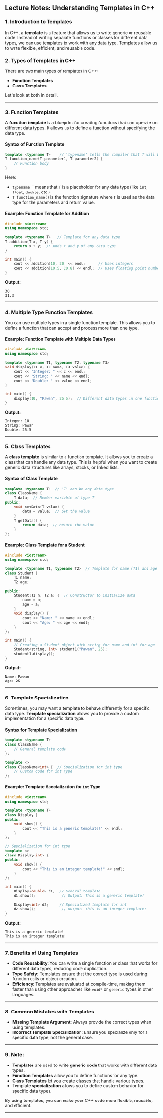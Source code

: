 ## **Lecture Notes: Understanding Templates in C++**

### **1. Introduction to Templates**

In C++, a **template** is a feature that allows us to write generic or reusable code. Instead of writing separate functions or classes for different data types, we can use templates to work with any data type. Templates allow us to write flexible, efficient, and reusable code.

### **2. Types of Templates in C++**

There are two main types of templates in C++:
- **Function Templates**
- **Class Templates**

Let's look at both in detail.

---

### **3. Function Templates**

A **function template** is a blueprint for creating functions that can operate on different data types. It allows us to define a function without specifying the data type.

#### **Syntax of Function Template**

```cpp
template <typename T>    // 'typename' tells the compiler that T will be a data type
T function_name(T parameter1, T parameter2) {
    // Function body
}
```

Here:
- `typename T` means that `T` is a placeholder for any data type (like `int`, `float`, `double`, etc.)
- `T function_name()` is the function signature where `T` is used as the data type for the parameters and return value.

#### **Example: Function Template for Addition**

```cpp
#include <iostream>
using namespace std;

template <typename T>   // Template for any data type
T addition(T x, T y) {
    return x + y;  // Adds x and y of any data type
}

int main() {
    cout << addition(10, 20) << endl;      // Uses integers
    cout << addition(10.5, 20.8) << endl;  // Uses floating point numbers
}
```

**Output:**
```
30
31.3
```

---

### **4. Multiple Type Function Templates**

You can use multiple types in a single function template. This allows you to define a function that can accept and process more than one type.

#### **Example: Function Template with Multiple Data Types**

```cpp
#include <iostream>
using namespace std;

template <typename T1, typename T2, typename T3>
void display(T1 x, T2 name, T3 value) {
    cout << "Integer: " << x << endl;
    cout << "String: " << name << endl;
    cout << "Double: " << value << endl;
}

int main() {
    display(10, "Pawan", 25.5);  // Different data types in one function
}
```

**Output:**
```
Integer: 10
String: Pawan
Double: 25.5
```

---

### **5. Class Templates**

A **class template** is similar to a function template. It allows you to create a class that can handle any data type. This is helpful when you want to create generic data structures like arrays, stacks, or linked lists.

#### **Syntax of Class Template**

```cpp
template <typename T>  // 'T' can be any data type
class ClassName {
    T data;  // Member variable of type T
public:
    void setData(T value) {
        data = value;  // Set the value
    }
    T getData() {
        return data;  // Return the value
    }
};
```

#### **Example: Class Template for a Student**

```cpp
#include <iostream>
using namespace std;

template <typename T1, typename T2>  // Template for name (T1) and age (T2)
class Student {
    T1 name;
    T2 age;

public:
    Student(T1 n, T2 a) {  // Constructor to initialize data
        name = n;
        age = a;
    }
    void display() {
        cout << "Name: " << name << endl;
        cout << "Age: " << age << endl;
    }
};

int main() {
    // Creating a Student object with string for name and int for age
    Student<string, int> student1("Pawan", 25);
    student1.display();
}
```

**Output:**
```
Name: Pawan
Age: 25
```

---

### **6. Template Specialization**

Sometimes, you may want a template to behave differently for a specific data type. **Template specialization** allows you to provide a custom implementation for a specific data type.

#### **Syntax for Template Specialization**

```cpp
template <typename T>
class ClassName {
    // General template code
};

template <>
class ClassName<int> {  // Specialization for int type
    // Custom code for int type
};
```

#### **Example: Template Specialization for `int` Type**

```cpp
#include <iostream>
using namespace std;

template <typename T>
class Display {
public:
    void show() {
        cout << "This is a generic template!" << endl;
    }
};

// Specialization for int type
template <>
class Display<int> {
public:
    void show() {
        cout << "This is an integer template!" << endl;
    }
};

int main() {
    Display<double> d1;  // General template
    d1.show();            // Output: This is a generic template!

    Display<int> d2;     // Specialized template for int
    d2.show();            // Output: This is an integer template!
}
```

**Output:**
```
This is a generic template!
This is an integer template!
```

---

### **7. Benefits of Using Templates**

- **Code Reusability**: You can write a single function or class that works for different data types, reducing code duplication.
- **Type Safety**: Templates ensure that the correct type is used during function calls or object creation.
- **Efficiency**: Templates are evaluated at compile-time, making them faster than using other approaches like `void*` or `generic` types in other languages.

---

### **8. Common Mistakes with Templates**

- **Missing Template Argument**: Always provide the correct types when using templates.
- **Incorrect Template Specialization**: Ensure you specialize only for a specific data type, not the general case.

---

### **9. Note:**

- **Templates** are used to write **generic code** that works with different data types.
- **Function Templates** allow you to define functions for any type.
- **Class Templates** let you create classes that handle various types.
- Template **specialization** allows you to define custom behavior for specific data types.
  
By using templates, you can make your C++ code more flexible, reusable, and efficient.

---
